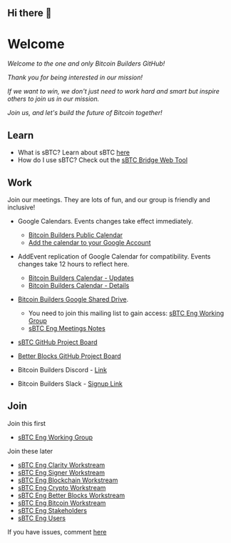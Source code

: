 ## Hi there 👋

<!--

**Here are some ideas to get you started:**

🙋‍♀️ A short introduction - what is your organization all about?
🌈 Contribution guidelines - how can the community get involved?
👩‍💻 Useful resources - where can the community find your docs? Is there anything else the community should know?
🍿 Fun facts - what does your team eat for breakfast?
🧙 Remember, you can do mighty things with the power of [Markdown](https://docs.github.com/github/writing-on-github/getting-started-with-writing-and-formatting-on-github/basic-writing-and-formatting-syntax)
-->

# Welcome

_Welcome to the one and only Bitcoin Builders GitHub!_

_Thank you for being interested in our mission!_

_If we want to win, we don't just need to work hard and smart but inspire others to join us in our mission._

_Join us, and let's build the future of Bitcoin together!_

## Learn
- What is sBTC? Learn about sBTC [here](https://sbtc.tech)
- How do I use sBTC? Check out the [sBTC Bridge Web Tool](https://sbtc.world)

## Work

Join our meetings. They are lots of fun, and our group is friendly and inclusive!
  - Google Calendars. Events changes take effect immediately.
    - [Bitcoin Builders Public Calendar](https://calendar.google.com/calendar/embed?src=public-eng%40trustmachines.co)
    - [Add the calendar to your Google Account](https://calendar.google.com/calendar/u/0?cid=cHVibGljLWVuZ0B0cnVzdG1hY2hpbmVzLmNv)

  - AddEvent replication of Google Calendar for compatibility. Events changes take 12 hours to reflect here.
    - [Bitcoin Builders Calendar - Updates](https://www.addevent.com/calendar/FB548168)
    - [Bitcoin Builders Calendar - Details](https://www.addevent.com/calendar/am603330)
 
  - [Bitcoin Builders Google Shared Drive](https://drive.google.com/drive/u/0/folders/0ACUv2Ii0C5gNUk9PVA).
    - You need to join this mailing list to gain access: [sBTC Eng Working Group](https://groups.google.com/a/trustmachines.co/g/sbtc-eng-wg)
    - [sBTC Eng Meetings Notes](https://docs.google.com/document/d/1m4ROTYvgZhTJxbMY7NaI8N2sk5chbEm9SWEIE_Ewuy0)

  - [sBTC GitHub Project Board](https://tinyurl.com/sbtc-project-board)
  - [Better Blocks GitHub Project Board](https://github.com/orgs/stacks-network/projects/59)

  - Bitcoin Builders Discord - [Link](https://tinyurl.com/bb-linen)
  - Bitcoin Builders Slack - [Signup Link](https://tinyurl.com/bb-slack-invite)

## Join
Join this first

- [sBTC Eng Working Group](https://groups.google.com/a/trustmachines.co/g/sbtc-eng-wg)

Join these later

- [sBTC Eng Clarity Workstream](https://groups.google.com/a/trustmachines.co/g/sbtc-eng-clarity)
- [sBTC Eng Signer Workstream](https://groups.google.com/a/trustmachines.co/g/sbtc-eng-signer)
- [sBTC Eng Blockchain Workstream](https://groups.google.com/a/trustmachines.co/g/sbtc-eng-blockchain)
- [sBTC Eng Crypto Workstream](https://groups.google.com/a/trustmachines.co/g/sbtc-eng-crypto)
- [sBTC Eng Better Blocks Workstream](https://groups.google.com/a/trustmachines.co/g/sbtc-eng-nakamoto)
- [sBTC Eng Bitcoin Workstream](https://groups.google.com/a/trustmachines.co/g/sbtc-eng-bitcoin)
- [sBTC Eng Stakeholders](https://groups.google.com/a/trustmachines.co/g/sbtc-eng-stakeholders)
- [sBTC Eng Users](https://groups.google.com/a/trustmachines.co/g/sbtc-users)

If you have issues, comment [here](https://github.com/orgs/Bitcoin-Builders/discussions/1)
